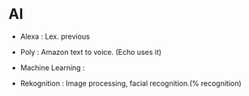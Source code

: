 
AI
===

- Alexa : Lex. previous

- Poly :  Amazon text to voice. (Echo uses it)

- Machine Learning :

- Rekognition : Image processing, facial recognition.(% recognition)
